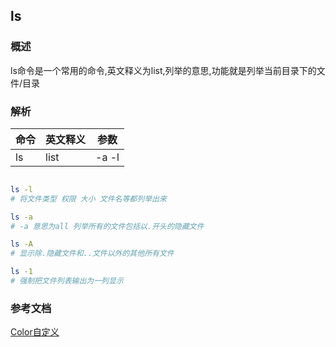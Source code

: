 ## ls

### 概述
ls命令是一个常用的命令,英文释义为list,列举的意思,功能就是列举当前目录下的文件/目录

### 解析
| 命令 | 英文释义 |   参数  |
| --  |   --    |   --   |
| ls | list | -a -l     |

```bash

ls -l
# 将文件类型 权限 大小 文件名等都列举出来

ls -a
# -a 意思为all 列举所有的文件包括以.开头的隐藏文件

ls -A
# 显示除.隐藏文件和..文件以外的其他所有文件

ls -1 
# 强制把文件列表输出为一列显示

```

### 参考文档

[Color自定义](https://blog.csdn.net/liumiaocn/article/details/102966044)